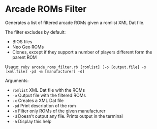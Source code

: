 # Arcade ROMs Filter
Generates a list of filtered arcade ROMs given a romlist XML Dat file.

The filter excludes by default:
- BIOS files
- Neo Geo ROMs
- Clones, except if they support a number of players different form the parent ROM

Usage:
  `ruby arcade_roms_filter.rb [romlist] [-o [output.file] -x [xml.file] -pd -m [manufacturer] -d]`
  
Arguments:
- `romlist` XML Dat file with the ROMs
- `-o`  Output file with the filtered ROMs
- `-x`  Creates a XML Dat file
- `-pd` Print description of the rom
- `-m`  Filter only ROMs of the given manufacturer
- `-d`  Doesn't output any file. Prints output in the terminal
- `-h`  Display this help
